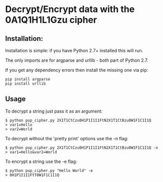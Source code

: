 Decrypt/Encrypt data with the 0A1Q1H1L1Gzu cipher
========================

## Installation:

Installation is simple: if you have Python 2.7\+ installed this will run.

The only imports are for argparse and urllib - both part of Python 2.7.


If you get any dependency errors then install the missing one via pip:

	pip install argparse
	pip install urllib


## Usage

To decrypt a string just pass it as an argument:

	$ python pup_cipher.py 2X1T1CtCzu0H1P1I1I1FtN2X1T1CtBzu0W1F1C1I1Q
	> var1=Hello
	> var2=World

To decrypt without the 'pretty print' options use the \-n flag:

	$ python pup_cipher.py 2X1T1CtCzu0H1P1I1I1FtN2X1T1CtBzu0W1F1C1I1Q -n
	> var1=Hello&var2=World

To encrypt a string use the \-e flag:

	$ python pup_cipher.py "Hello World" -e 
	> 0H1P1I1I1FtT0W1F1C1I1Q
